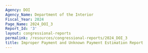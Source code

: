 ```yaml
---
Agency: DOI
Agency_Name: Department of the Interior
Fiscal_Year: 2024
Page_Name: 2024_DOI_3
Report_Id: '3'
layout: congressional-reports
permalink: /resources/congressional-reports/2024_DOI_3
title: Improper Payment and Unknown Payment Estimation Report
---
```

